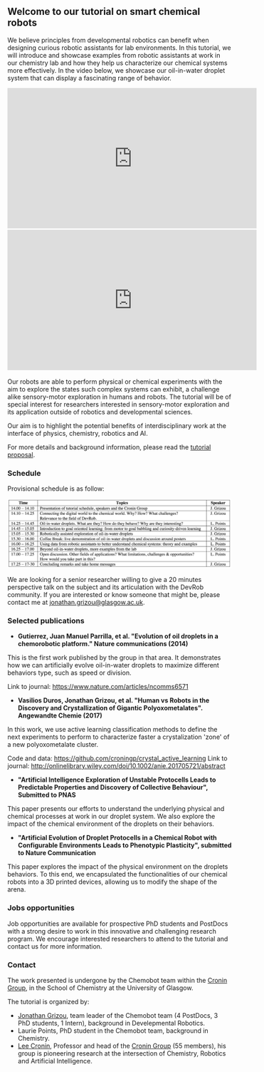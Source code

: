 ## Welcome to our tutorial on smart chemical robots

We believe principles from developmental robotics can benefit when designing curious robotic assistants for lab environments. In this tutorial, we will introduce and showcase examples from robotic assistants at work in our chemistry lab and how they help us characterize our chemical systems more effectively. In the video below, we showcase our oil-in-water droplet system that can display a fascinating range of behavior.

<div id="wrapper"> 
    <div id="home1"> 
        <iframe width="560" height="315" src="https://www.youtube.com/embed/7cb3stRmBW0?autoplay=1&loop=1&playlist=7cb3stRmBW0" frameborder="0" allowfullscreen></iframe>
    </div>
    <div id="home2">
        <iframe width="560" height="315" src="https://www.youtube.com/embed/OUUUWNLt8Iw?autoplay=1&loop=1&playlist=OUUUWNLt8Iw" frameborder="0" allowfullscreen></iframe>
    </div>
    <div class="clear"></div> 
</div>

Our robots are able to perform physical or chemical experiments with the aim to explore the states such complex systems can exhibit, a challenge alike sensory-motor exploration in humans and robots. The tutorial will be of special interest for researchers interested in sensory-motor exploration and its application outside of robotics and developmental sciences.

Our aim is to highlight the potential benefits of interdisciplinary work at the interface of physics, chemistry, robotics and AI.

For more details and background information, please read the [tutorial proposal](tutorial_proposal_final.pdf).

### Schedule

Provisional schedule is as follow:

<img src="schedule.png" alt="schedule">

We are looking for a senior researcher willing to give a 20 minutes perspective talk on the subject and its articulation with the DevRob community. If you are interested or know someone that might be, please contact me at <a href= "jonathan.grizou@glasgow.ac.uk">jonathan.grizou@glasgow.ac.uk</a>.

### Selected publications

- **Gutierrez, Juan Manuel Parrilla, et al. "Evolution of oil droplets in a chemorobotic platform." Nature communications (2014)**

This is the first work published by the group in that area. It demonstrates how we can artificially evolve oil-in-water droplets to maximize different behaviors type, such as speed or division.

Link to journal: https://www.nature.com/articles/ncomms6571

- **Vasilios Duros, Jonathan Grizou, et al. "Human vs Robots in the Discovery and Crystallization of Gigantic Polyoxometalates". Angewandte Chemie (2017)**

In this work, we use active learning classification methods to define the next experiments to perform to characterize faster a crystalization 'zone' of a new polyoxometalate cluster.

Code and data: https://github.com/croningp/crystal_active_learning
Link to journal: http://onlinelibrary.wiley.com/doi/10.1002/anie.201705721/abstract

- **"Artificial Intelligence Exploration of Unstable Protocells Leads to Predictable Properties and Discovery of Collective Behaviour", Submitted to PNAS**

This paper presents our efforts to understand the underlying physical and chemical processes at work in our droplet system. We also explore the impact of the chemical environment of the droplets on their behaviors.

- **"Artificial Evolution of Droplet Protocells in a Chemical Robot with Configurable Environments Leads to Phenotypic Plasticity", submitted to Nature Communication**

This paper explores the impact of the physical environment on the droplets behaviors. To this end, we encapsulated the functionalities of our chemical robots into a 3D printed devices, allowing us to modify the shape of the arena.

### Jobs opportunities

Job opportunities are available for prospective PhD students and PostDocs with a strong desire to work in this innovative and challenging research program. We encourage interested researchers to attend to the tutorial and contact us for more information.

### Contact

The work presented is undergone by the Chemobot team within the [Cronin Group](http://www.chem.gla.ac.uk/cronin/), in the School of Chemistry at the University of Glasgow.

The tutorial is organized by:

- [Jonathan Grizou](http://jgrizou.com/), team leader of the Chemobot team (4 PostDocs, 3 PhD students, 1 Intern), background in Develepmental Robotics.
- Laurie Points, PhD student in the Chemobot team, background in Chemistry.
- [Lee Cronin](http://www.chem.gla.ac.uk/cronin/members/Lee/), Professor and head of the [Cronin Group](http://www.chem.gla.ac.uk/cronin/) (55 members), his group is pioneering research at the intersection of Chemistry, Robotics and Artificial Intelligence.
